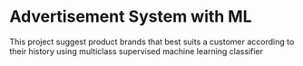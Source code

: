 # Advertisement System with ML

This project suggest product brands that best suits a customer according to their history using multiclass supervised machine learning classifier
